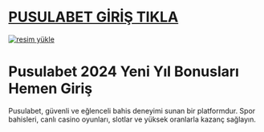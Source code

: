 # <a href="https://1099pusulabet.com/">PUSULABET GİRİŞ TIKLA</a>

<a href="https://1099pusulabet.com/"><img src="https://i.hizliresim.com/7kyfbpg.jpeg" alt="resim yükle" border="0" /></a>

# Pusulabet 2024 Yeni Yıl Bonusları Hemen Giriş
Pusulabet, güvenli ve eğlenceli bahis deneyimi sunan bir platformdur. Spor bahisleri, canlı casino oyunları, slotlar ve yüksek oranlarla kazanç sağlayın.
